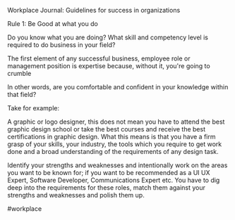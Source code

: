 Workplace Journal: Guidelines for success in organizations

Rule 1:
Be Good at what you do

Do you know what you are doing?
What skill and competency level is required to do business in your field?

The first element of any successful business, employee role or management position is expertise because, without it, you're going to crumble

In other words, are you comfortable and confident in your knowledge within that field?

Take for example:

A graphic or logo designer, this does not mean you have to attend the best graphic design school or take the best courses and receive the best certifications in graphic design.
What this means is that you have a firm grasp of your skills, your industry, the tools which you require to get work done and a broad understanding of the requirements of any design task.

Identify your strengths and weaknesses and intentionally work on the areas you want to be known for; if you want to be recommended as a UI UX Expert, Software Developer, Communications Expert etc. You have to dig deep into the requirements for these roles, match them against your strengths and weaknesses and polish them up.

#workplace 
